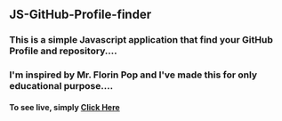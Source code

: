 ## JS-GitHub-Profile-finder

### This is a simple Javascript application that find your GitHub Profile and repository....

### I'm inspired by Mr. Florin Pop and I've made this for only educational purpose....

#### To see live, simply [ Click Here](https://ryan-riaz.github.io/JS-GitHub-Profile-finder/)
